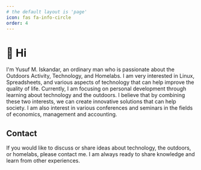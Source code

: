 ```yaml
---
# the default layout is 'page'
icon: fas fa-info-circle
order: 4
---
```


# 👋 Hi

I'm Yusuf M. Iskandar, an ordinary man who is passionate about the Outdoors Activity, Technology, and Homelabs. I am very interested in Linux, Spreadsheets, and various aspects of technology that can help improve the quality of life. Currently, I am focusing on personal development through learning about technology and the outdoors. I believe that by combining these two interests, we can create innovative solutions that can help society. I am also interest in various conferences and seminars in the fields of economics, management and accounting.

## Contact

If you would like to discuss or share ideas about technology, the outdoors, or homelabs, please contact me. I am always ready to share knowledge and learn from other experiences.
